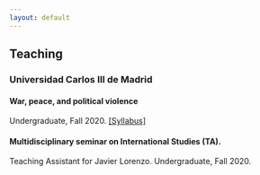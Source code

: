 ```yaml
---
layout: default
---
```


## Teaching

### Universidad Carlos III de Madrid

#### War, peace, and political violence

Undergraduate, Fall 2020. [[Syllabus]](https://github.com/franvillamil/franvillamil.github.io/raw/master/files/syllabus_war_peace_polvio_fall2020.pdf)

#### Multidisciplinary seminar on International Studies (TA).

Teaching Assistant for Javier Lorenzo. Undergraduate, Fall 2020.
